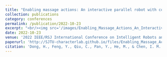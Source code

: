 ```yaml
---
title: "Enabling massage actions: An interactive parallel robot with compliant joints"
collection: publications
category: conferences
permalink: /publication/2022-10-23
excerpt: "<br/><img src='/images/Enabling_Massage_Actions_An_Interactive_Parallel_Robot_with_Compliant_Joints.png'>"
date: 2022-10-23
venue: '2022 IEEE/RSJ International Conference on Intelligent Robots and Systems (IROS)'
paperurl: 'http://SJTU-characterlab.github.io/files/Enabling_Massage_Actions_An_Interactive_Parallel_Robot_with_Compliant_Joints.pdf'
citation: 'Dong, H., Feng, Y., Qiu, C., Pan, Y., He, M., & Chen, I. M. (2022, October). Enabling massage actions: An interactive parallel robot with compliant joints. In 2022 IEEE/RSJ International Conference on Intelligent Robots and Systems (IROS) (pp. 4632-4637). IEEE.'
---
```

